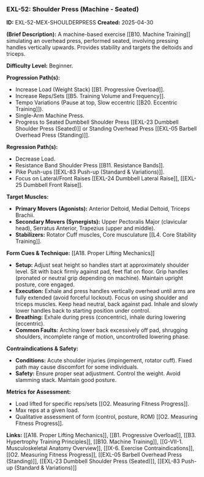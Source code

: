 ### **EXL-52: Shoulder Press (Machine - Seated)**

**ID:** EXL-52-MEX-SHOULDERPRESS **Created:** 2025-04-30

**(Brief Description):** A machine-based exercise [[B10. Machine Training]] simulating an overhead press, performed seated, involving pressing handles vertically upwards. Provides stability and targets the deltoids and triceps.

**Difficulty Level:** Beginner.

**Progression Path(s):**

- Increase Load (Weight Stack) [[B1. Progressive Overload]].
- Increase Reps/Sets [[B5. Training Volume and Frequency]].
- Tempo Variations (Pause at top, Slow eccentric [[B20. Eccentric Training]]).
- Single-Arm Machine Press.
- Progress to Seated Dumbbell Shoulder Press [[EXL-23 Dumbbell Shoulder Press (Seated)]] or Standing Overhead Press [[EXL-05 Barbell Overhead Press (Standing)]].

**Regression Path(s):**

- Decrease Load.
- Resistance Band Shoulder Press [[B11. Resistance Bands]].
- Pike Push-ups [[EXL-83 Push-up (Standard & Variations)]].
- Focus on Lateral/Front Raises [[EXL-24 Dumbbell Lateral Raise]], [[EXL-25 Dumbbell Front Raise]].

**Target Muscles:**

- **Primary Movers (Agonists):** Anterior Deltoid, Medial Deltoid, Triceps Brachii.
- **Secondary Movers (Synergists):** Upper Pectoralis Major (clavicular head), Serratus Anterior, Trapezius (upper and middle).
- **Stabilizers:** Rotator Cuff muscles, Core musculature [[L4. Core Stability Training]].

**Form Cues & Technique:** [[A18. Proper Lifting Mechanics]]

- **Setup:** Adjust seat height so handles start at approximately shoulder level. Sit with back firmly against pad, feet flat on floor. Grip handles (pronated or neutral grip depending on machine). Maintain upright posture, core engaged.
- **Execution:** Exhale and press handles vertically overhead until arms are fully extended (avoid forceful lockout). Focus on using shoulder and triceps muscles. Keep head neutral, back against pad. Inhale and slowly lower handles back to starting position under control.
- **Breathing:** Exhale during press (concentric), inhale during lowering (eccentric).
- **Common Faults:** Arching lower back excessively off pad, shrugging shoulders, incomplete range of motion, uncontrolled lowering phase.

**Contraindications & Safety:**

- **Conditions:** Acute shoulder injuries (impingement, rotator cuff). Fixed path may cause discomfort for some individuals.
- **Safety:** Ensure proper seat adjustment. Control the weight. Avoid slamming stack. Maintain good posture.

**Metrics for Assessment:**

- Load lifted for specific reps/sets [[O2. Measuring Fitness Progress]].
- Max reps at a given load.
- Qualitative assessment of form (control, posture, ROM) [[O2. Measuring Fitness Progress]].

**Links:** [[A18. Proper Lifting Mechanics]], [[B1. Progressive Overload]], [[B3. Hypertrophy Training Principles]], [[B10. Machine Training]], [[G-VII-1. Musculoskeletal Anatomy Overview]], [[IX-6. Exercise Contraindications]], [[O2. Measuring Fitness Progress]], [[EXL-05 Barbell Overhead Press (Standing)]], [[EXL-23 Dumbbell Shoulder Press (Seated)]], [[EXL-83 Push-up (Standard & Variations)]]